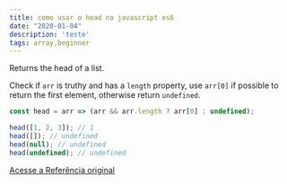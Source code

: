 ```yaml
---
title: como usar o head no javascript es6
date: "2020-01-04"
description: 'teste'
tags: array,beginner
---
```


Returns the head of a list.

Check if `arr` is truthy and has a `length` property, use `arr[0]` if possible to return the first element, otherwise return `undefined`.

```js
const head = arr => (arr && arr.length ? arr[0] : undefined);
```

```js
head([1, 2, 3]); // 1
head([]); // undefined
head(null); // undefined
head(undefined); // undefined
```

[Acesse a Referência original](http://github.com/30-seconds/)
